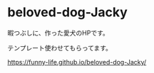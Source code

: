 # beloved-dog-Jacky



暇つぶしに、作った愛犬のHPです。


テンプレート使わせてもらってます。

https://funny-life.github.io/beloved-dog-Jacky/
